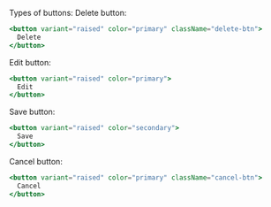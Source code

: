 Types of buttons:
Delete button:

```jsx
<button variant="raised" color="primary" className="delete-btn">
  Delete
</button>
```

Edit button:

```jsx
<button variant="raised" color="primary">
  Edit
</button>
```

Save button:

```jsx
<button variant="raised" color="secondary">
  Save
</button>
```

Cancel button:

```jsx
<button variant="raised" color="primary" className="cancel-btn">
  Cancel
</button>

```

